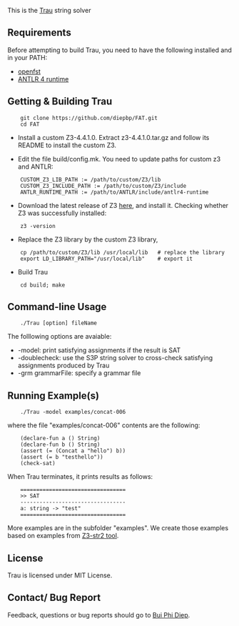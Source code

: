 This is the [Trau](http://dl.acm.org/citation.cfm?id=3062384) string solver 

Requirements
---------------------------------
Before attempting to build Trau, you need to have the following installed and in your PATH:  

- [openfst](http://www.openfst.org/twiki/bin/view/FST/FstDownload)
- [ANTLR 4 runtime](http://www.antlr.org/download.html)

Getting & Building Trau
---------------------------------
```
	git clone https://github.com/diepbp/FAT.git
	cd FAT	
```	
- Install a custom Z3-4.4.1.0.
Extract z3-4.4.1.0.tar.gz and follow its README to install the custom Z3.

- Edit the file build/config.mk. You need to update paths for custom z3 and ANTLR:
```
	CUSTOM_Z3_LIB_PATH := /path/to/custom/Z3/lib
	CUSTOM_Z3_INCLUDE_PATH := /path/to/custom/Z3/include
	ANTLR_RUNTIME_PATH := /path/to/ANTLR/include/antlr4-runtime
``` 
	
- Download the latest release of Z3 [here](https://github.com/Z3Prover/z3/releases), and install it. Checking whether Z3 was successfully installed:
```
	z3 -version
```

- Replace the Z3 library by the custom Z3 library,
```
	cp /path/to/custom/Z3/lib /usr/local/lib   # replace the library
	export LD_LIBRARY_PATH="/usr/local/lib"    # export it
```

- Build Trau
```
	cd build; make 
```
	
Command-line Usage
---------------------------------
```
	./Trau [option] fileName
```	
The folllowing options are avaiable:
- -model: print satisfying assignments if the result is SAT
- -doublecheck: use the S3P string solver to cross-check satisfying assignments produced by Trau
- -grm grammarFile: specify a grammar file

Running Example(s)
---------------------------------
```
	./Trau -model examples/concat-006
```	
where the file "examples/concat-006" contents are the following:
```
	(declare-fun a () String)
	(declare-fun b () String)
	(assert (= (Concat a "hello") b))
	(assert (= b "testhello"))
	(check-sat)
```	
When Trau terminates, it prints results as follows:
```
	=================================
	>> SAT
	---------------------------------
	a: string -> "test"
	=================================
```	
More examples are in the subfolder "examples". We create those examples based on examples from [Z3-str2 tool](https://github.com/z3str/Z3-str).

License
---------------------------------

Trau is licensed under MIT License.

Contact/ Bug Report
---------------------------------

Feedback, questions or bug reports should go to [Bui Phi Diep](bui.phi-diep@it.uu.se).